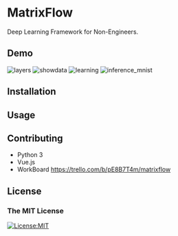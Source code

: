 # MatrixFlow
Deep Learning Framework for Non-Engineers.


## Demo  
![layers](https://github.com/Tdual/matrixflow/blob/master/layers.gif)
![showdata](https://github.com/Tdual/matrixflow/blob/master/showdata.gif)
![learning](https://github.com/Tdual/matrixflow/blob/master/learning.gif)
![inference_mnist](https://github.com/Tdual/matrixflow/blob/master/inference_mnist.gif)

## Installation

## Usage  

## Contributing
- Python 3  
- Vue.js  
- WorkBoard https://trello.com/b/pE8B7T4m/matrixflow   


## License
### The MIT License   
[![License:MIT](https://img.shields.io/badge/License-MIT-yellow.svg)](https://opensource.org/licenses/MIT)
